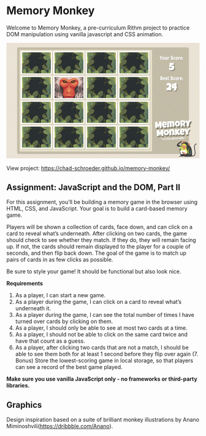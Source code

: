 # Memory Monkey

Welcome to Memory Monkey, a pre-curriculum Rithm project to practice DOM manipulation using vanilla javascript and CSS animation.

![Memory Monkey screenshot](https://github.com/chad-schroeder/memory-monkey/blob/master/screenshot.png)

View project: https://chad-schroeder.github.io/memory-monkey/

## Assignment: JavaScript and the DOM, Part II

For this assignment, you’ll be building a memory game in the browser using HTML, CSS, and JavaScript. Your goal is to build a card-based memory game.

Players will be shown a collection of cards, face down, and can click on a card to reveal what’s underneath. After clicking on two cards, the game should check to see whether they match. If they do, they will remain facing up. If not, the cards should remain displayed to the player for a couple of seconds, and then flip back down. The goal of the game is to match up pairs of cards in as few clicks as possible.

Be sure to style your game! It should be functional but also look nice.

**Requirements**

1. As a player, I can start a new game.
2. As a player during the game, I can click on a card to reveal what’s underneath it.
3. As a player during the game, I can see the total number of times I have turned over cards by clicking on them.
4. As a player, I should only be able to see at most two cards at a time.
5. As a player, I should not be able to click on the same card twice and have that count as a guess.
6. As a player, after clicking two cards that are not a match, I should be able to see them both for at least 1 second before they flip over again
   (7. Bonus) Store the lowest-scoring game in local storage, so that players can see a record of the best game played.

**Make sure you use vanilla JavaScript only - no frameworks or third-party libraries.**

## Graphics

Design inspiration based on a suite of brilliant monkey illustrations by Anano Miminoshvili(https://dribbble.com/Anano).
